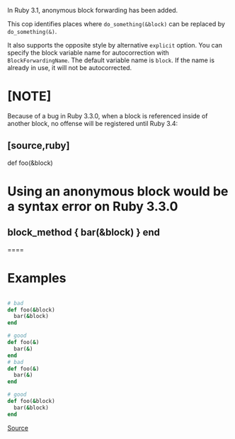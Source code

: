 
In Ruby 3.1, anonymous block forwarding has been added.

This cop identifies places where `do_something(&block)` can be replaced
by `do_something(&)`.

It also supports the opposite style by alternative `explicit` option.
You can specify the block variable name for autocorrection with `BlockForwardingName`.
The default variable name is `block`. If the name is already in use, it will not be
autocorrected.

[NOTE]
====
Because of a bug in Ruby 3.3.0, when a block is referenced inside of another block,
no offense will be registered until Ruby 3.4:

[source,ruby]
----
def foo(&block)
  # Using an anonymous block would be a syntax error on Ruby 3.3.0
  block_method { bar(&block) }
end
----
====

# Examples

```ruby

# bad
def foo(&block)
  bar(&block)
end

# good
def foo(&)
  bar(&)
end
# bad
def foo(&)
  bar(&)
end

# good
def foo(&block)
  bar(&block)
end
```

[Source](http://www.rubydoc.info/gems/rubocop/RuboCop/Cop/Naming/BlockForwarding)